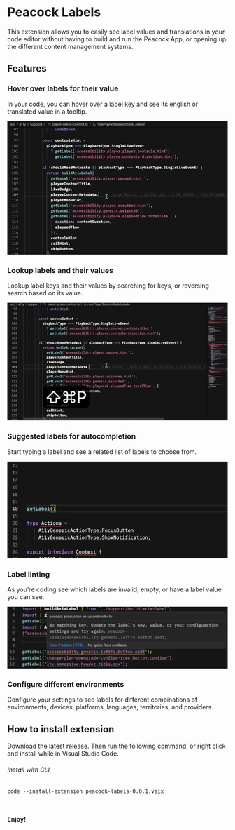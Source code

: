 # Peacock Labels

This extension allows you to easily see label values and translations in your code editor without having to build and run the Peacock App, or opening up the different content management systems.

## Features

### Hover over labels for their value

In your code, you can hover over a label key and see its english or translated value in a tooltip.

![Label hover example](./src/images/label-hover.gif)

### Lookup labels and their values

Lookup label keys and their values by searching for keys, or reversing search based on its value.

![Label lookup example](./src/images/label-lookup.gif)

### Suggested labels for autocompletion

Start typing a label and see a related list of labels to choose from.

![Label suggestion example](./src/images/autosuggest.gif)

### Label linting

As you're coding see which labels are invalid, empty, or have a label value you can see.

![Label linting example](./src/images/label-linting.png)

### Configure different environments

Configure your settings to see labels for different combinations of environments, devices, platforms, languages, territories, and providers.

## How to install extension

Download the latest release. Then run the following command, or right click and install while in Visual Studio Code.

###### Install with CLI

```
code --install-extension peacock-labels-0.0.1.vsix
```

<br /><br />
**Enjoy!**
